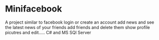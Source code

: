 # Minifacebook
A project similar to facebook
login or create an account
add news and see the latest news of your friends
add friends and delete them 
show profile picutres and edit.....
C#  and MS SQl Server

